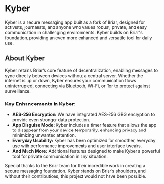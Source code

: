  <h1>Kyber</h1>
  <p>
    Kyber is a secure messaging app built as a fork of Briar, designed for activists, journalists, and anyone who values robust, private, and easy communication in challenging environments. Kyber builds on Briar's foundation, providing an even more enhanced and versatile tool for daily use.
  </p>

  <h2>About Kyber</h2>
  <p>
    Kyber retains Briar’s core feature of decentralization, enabling messages to sync directly between devices without a central server. Whether the internet is up or down, Kyber ensures your communication flows uninterrupted, connecting via Bluetooth, Wi-Fi, or Tor to protect against surveillance.
  </p>

  <h3>Key Enhancements in Kyber:</h3>
  <ul>
    <li><strong>AES-256 Encryption:</strong> We have integrated AES-256 GBG encryption to provide even stronger data protection.</li>
    <li><strong>App Disguise Mode:</strong> Kyber includes a timer feature that allows the app to disappear from your device temporarily, enhancing privacy and minimizing unwanted attention.</li>
    <li><strong>Everyday Usability:</strong> Kyber has been optimized for smoother, everyday use with performance improvements and user interface tweaks.</li>
    <li><strong>And Much More:</strong> Additional features designed to make Kyber a powerful tool for private communication in any situation.</li>
  </ul>


  <p>
    Special thanks to the Briar team for their incredible work in creating a secure messaging foundation. Kyber stands on Briar’s shoulders, and without their contributions, this project would not have been possible.
  </p>
